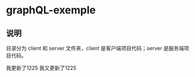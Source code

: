# graphQL-exemple


## 说明
目录分为 client 和 server 文件夹，client 是客户端项目代码；server 是服务端项目代码。

我更新了1225
我又更新了1225
